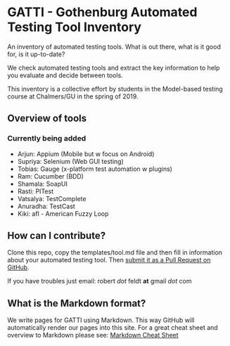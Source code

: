 # GATTI - Gothenburg Automated Testing Tool Inventory

An inventory of automated testing tools. What is out there, what is it good for, is it up-to-date?

We check automated testing tools and extract the key information to help you evaluate and decide between tools. 

This inventory is a collective effort by students in the Model-based testing course at Chalmers/GU in the spring of 2019.

## Overview of tools

### Currently being added
- Arjun: Appium (Mobile but w focus on Android)
- Supriya: Selenium (Web GUI testing)
- Tobias: Gauge (x-platform test automation w plugins)
- Ram: Cucumber (BDD)
- Shamala: SoapUI
- Rasti: PITest
- Vatsalya: TestComplete
- Anuradha: TestCast
- Kiki: afl - American Fuzzy Loop

## How can I contribute?
Clone this repo, copy the templates/tool.md file and then fill in information about your automated testing tool. Then [submit it as a Pull Request on GitHub](https://help.github.com/en/articles/creating-a-pull-request).

If you have troubles just email: robert _dot_ feldt __at__ gmail _dot_ com

## What is the Markdown format?
We write pages for GATTI using Markdown. This way GitHub will automatically render our pages into this site. For a great cheat sheet and overview to Markdown please see: [Markdown Cheat Sheet](https://github.com/adam-p/markdown-here/wiki/Markdown-Cheatsheet)